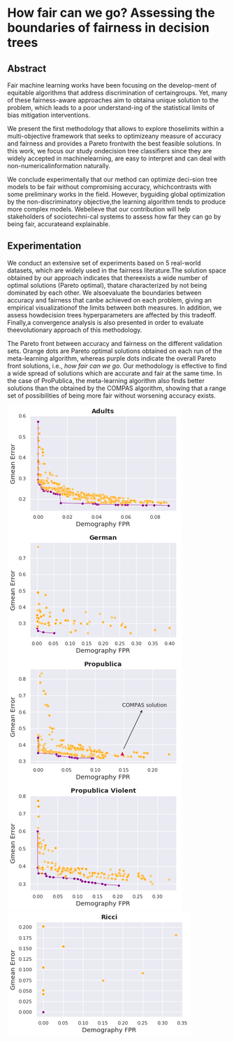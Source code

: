 # How fair can we go? Assessing the boundaries of fairness in decision trees

## Abstract

Fair machine learning works have been focusing on the develop-ment of equitable algorithms that address discrimination of certaingroups. Yet, many of these fairness-aware approaches aim to obtaina unique solution to the problem, which leads to a poor understand-ing of the statistical limits of bias mitigation interventions.

We present the first methodology that allows to explore thoselimits within a multi-objective framework that seeks to optimizeany measure of accuracy and fairness and provides a Pareto frontwith the best feasible solutions. In this work, we focus our study ondecision tree classifiers since they are widely accepted in machinelearning, are easy to interpret and can deal with non-numericalinformation naturally.

We conclude experimentally that our method can optimize deci-sion tree models to be fair without compromising accuracy, whichcontrasts with some preliminary works in the field. However, byguiding global optimization by the non-discriminatory objective,the learning algorithm tends to produce more complex models. Webelieve that our contribution will help stakeholders of sociotechni-cal systems to assess how far they can go by being fair, accurateand explainable.


## Experimentation

We conduct an extensive set of experiments based on 5 real-world datasets, which are widely used in the fairness literature.The solution space obtained by our approach indicates that thereexists a wide number of optimal solutions (Pareto optimal), thatare characterized by not being dominated by each other. We alsoevaluate the boundaries between accuracy and fairness that canbe achieved on each problem, giving an empirical visualizationof the limits between both measures. In addition, we assess howdecision trees hyperparameters are affected by this tradeoff. Finally,a convergence analysis is also presented in order to evaluate theevolutionary approach of this methodology.

The Pareto front between accuracy and fairness on the different validation sets. Orange dots are Pareto optimal solutions obtained on each run of the meta-learning algorithm, whereas purple dots indicate the overall Pareto front solutions, i.e., *how fair can we go*. Our methodology is effective to find a wide spread of solutions which are accurate and fair at the same time. In the case of ProPublica, the meta-learning algorithm also finds better solutions than the obtained by the COMPAS algorithm, showing that a range set of possibilities of being more fair without worsening accuracy exists.

![pareto_frontier_adult](pictures/pareto_frontier_adult.png)
![pareto_frontier_german](pictures/pareto_frontier_german.png)
![pareto_frontier_propublica](pictures/pareto_frontier_propublica.png)
![pareto_frontier_propublica_violent](pictures/pareto_frontier_propublica_violent.png)
![pareto_frontier_propublica_ricci](pictures/pareto_frontier_ricci.png)



